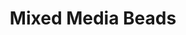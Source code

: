 ---
layout: piece
collection_: jewelry
title: Mixed Media Beads
image: mixed-media-beads.jpg
media: Beads
dimensions: 22" full length, 11" hanging
description: African a paper beads mixed with pearls, beads, seed beads, findings, with seed bead and button clasp.
price: $25
---